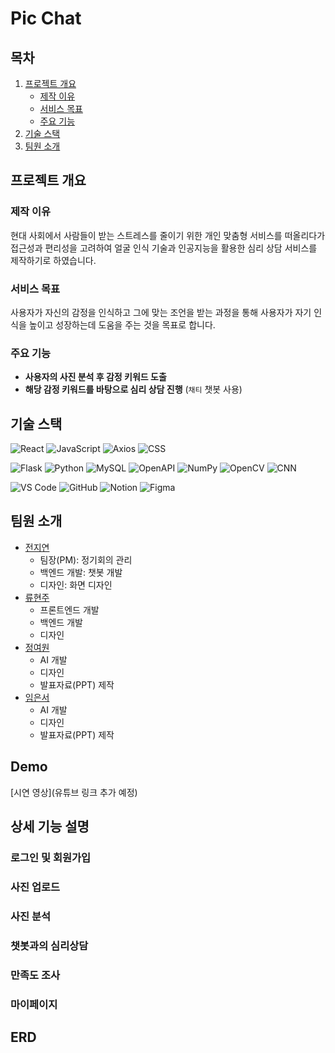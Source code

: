 # Pic Chat

## 목차
1. [프로젝트 개요](#프로젝트-개요)
   - [제작 이유](#제작-이유)
   - [서비스 목표](#서비스-목표)
   - [주요 기능](#주요-기능)
2. [기술 스택](#기술-스택)
3. [팀원 소개](#팀원-소개)

## 프로젝트 개요
### 제작 이유
현대 사회에서 사람들이 받는 스트레스를 줄이기 위한 개인 맞춤형 서비스를 떠올리다가 접근성과 편리성을 고려하여 얼굴 인식 기술과 인공지능을 활용한 심리 상담 서비스를 제작하기로 하였습니다.

### 서비스 목표
사용자가 자신의 감정을 인식하고 그에 맞는 조언을 받는 과정을 통해 사용자가 자기 인식을 높이고 성장하는데 도움을 주는 것을 목표로 합니다.

### 주요 기능
- **사용자의 사진 분석 후 감정 키워드 도출**
- **해당 감정 키워드를 바탕으로 심리 상담 진행** (`채티` 챗봇 사용)

## 기술 스택

![React](https://img.shields.io/badge/React-61DAFB?style=flat&logo=react&logoColor=white)
![JavaScript](https://img.shields.io/badge/JavaScript-F7DF1E?style=flat&logo=javascript&logoColor=black)
![Axios](https://img.shields.io/badge/Axios-5A29E4?style=flat&logo=axios&logoColor=white)
![CSS](https://img.shields.io/badge/CSS-1572B6?style=flat&logo=css3&logoColor=white) 

![Flask](https://img.shields.io/badge/Flask-000000?style=flat&logo=flask&logoColor=white)
![Python](https://img.shields.io/badge/Python-3776AB?style=flat&logo=python&logoColor=white)
![MySQL](https://img.shields.io/badge/MySQL-4479A1?style=flat&logo=mysql&logoColor=white)
![OpenAPI](https://img.shields.io/badge/OpenAPI-6BA539?style=flat&logo=openapiinitiative&logoColor=white)
![NumPy](https://img.shields.io/badge/NumPy-013243?style=flat&logo=numpy&logoColor=white)
![OpenCV](https://img.shields.io/badge/OpenCV-5C3EE8?style=flat&logo=opencv&logoColor=white)
![CNN](https://img.shields.io/badge/CNN-FF6F00?style=flat&logoColor=white)

![VS Code](https://img.shields.io/badge/VS_Code-007ACC?style=flat&logo=visual-studio-code&logoColor=white)
![GitHub](https://img.shields.io/badge/GitHub-181717?style=flat&logo=github&logoColor=white)
![Notion](https://img.shields.io/badge/Notion-000000?style=flat&logo=notion&logoColor=white)
![Figma](https://img.shields.io/badge/Figma-F24E1E?style=flat&logo=figma&logoColor=white)


## 팀원 소개

- [전지연](https://github.com/jjy12163)
  - 팀장(PM): 정기회의 관리
  - 백엔드 개발: 챗봇 개발 
  - 디자인: 화면 디자인 
- [류현주](https://github.com/h213yun)
  - 프론트엔드 개발
  - 백엔드 개발
  - 디자인
- [정여원](https://github.com/Onedory)
  - AI 개발
  - 디자인
  - 발표자료(PPT) 제작
- [임은서](https://github.com/your-github-profile)
  - AI 개발
  - 디자인
  - 발표자료(PPT) 제작


## Demo 
[시연 영상](유튜브 링크 추가 예정)


## 상세 기능 설명 
### 로그인 및 회원가입 


### 사진 업로드


### 사진 분석 


### 챗봇과의 심리상담


### 만족도 조사 


### 마이페이지


## ERD 
